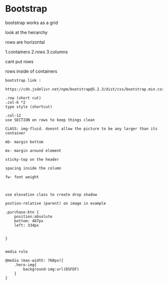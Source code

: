 # Bootstrap

bootstrap works as a grid 

look at the heirarchy 

 rows are horizontal 

1.containers 
2.rows 
3.columns


cant put rows 

rows inside of containers 

	bootstrap link : 
    
    https://cdn.jsdelivr.net/npm/bootstrap@5.2.3/dist/css/bootstrap.min.css

    .row (short cut)
    .col-6 *2 
    type style (shortcut)

    .col-12 
    use SECTION on rows to keep things clean 

    CLASS: img-fluid. doesnt allow the picture to be any larger than its container 

    mb- margin bottom 

    mx- margin around element 

    sticky-top on the header 

    spacing inside the column 

    fw- font weight 



    use elevation class to create drop shadow

    postion-relative (parent) on image in example 

    .purchase-btn {
        position:absolute 
        bottom: 487px
        left: 334px 


    }


    media rule 

    @media (max-width: 768px){
        .hero-img{
            background-img:url(DSFDF)
        }
    }